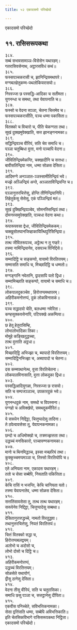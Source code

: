 ```yaml
---
title: ५२ एकादसमो परिच्छेदो

---
```

एकादसमो परिच्छेदो  


## ११. रासिसरूपकथा

३८४.  
सब्बं सभावसामञ्ञ-विसेसेन यथारहम्।  
गतरासिवसेनाथ, अट्ठारसविधं कथं॥  
३८५.  
फस्सपञ्चकरासी च, झानिन्द्रियमथापरे।  
मग्गबलहेतुकम्म-पथलोकियरासयो॥  
३८६.  
निरवज्जा छ पस्सद्धि-आदिका च सतीमता।  
युगनन्धा च समथा, तथा येवापनाति च॥  
३८७.  
फस्सो च वेदना सञ्ञा, चेतना चित्तमेव च।  
फस्सपञ्चकरासीति, पञ्च धम्मा पकासिता॥  
३८८.  
वितक्को च विचारो च, पीति चेकग्गता तथा।  
सुखं दुक्खमुपेक्खाति, सत्त झानङ्गनामका॥  
३८९.  
सद्धिन्द्रियञ्च वीरियं, सति चेव समाधि च।  
पञ्ञा चतुब्बिधा वुत्ता, मनो पञ्चापि वेदना॥  
३९०.  
जीवितिन्द्रियमेकन्ति, चक्खादीनि च सत्तधा।  
बावीसतिन्द्रिया नाम, धम्मा सोळस देसिता॥  
३९१.  
आदिमग्गे अनञ्ञात-ञ्ञस्सामीतिन्द्रियं भवे।  
मज्झे अञ्ञिन्द्रियं अन्ते, अञ्ञाताविन्द्रियन्ति च॥  
३९२.  
पञ्ञानुत्तरचित्तेसु, होन्ति तीणिन्द्रियानिपि।  
तिहेतुकेसु सेसेसु, एकं पञ्ञिन्द्रियं मतं॥  
३९३.  
सुखं दुक्खिन्द्रियञ्चेव, सोमनस्सिन्द्रियं तथा।  
दोमनस्समुपेक्खाति, पञ्चधा वेदना कथा॥  
३९४.  
रूपारूपवसा द्वेधा, जीवितिन्द्रियमेककम्।  
चक्खुसोतघानजिव्हाकायित्थिपुरिसिन्द्रिया॥  
३९५.  
तत्थ जीवितरूपञ्च, अट्ठेत्थ न तु गय्हरे।  
तस्मा नामिन्द्रियानेव, दसपञ्च विनिद्दिसे॥  
३९६.  
सम्मादिट्ठि च सङ्कप्पो, वायामो विरतित्तयम्।  
सम्मासति समाधि च, मिच्छादिट्ठि च धम्मतो॥  
३९७.  
मग्गङ्गानि नवेतानि, द्वादसापि यतो द्विधा।  
सम्मामिच्छाति सङ्कप्पो, वायामो च समाधि च॥  
३९८.  
लोकपालदुकञ्चेव , हिरोत्तप्पमथापरम्।  
अहिरीकमनोत्तप्पं, दुकं लोकविनासकं॥  
३९९.  
पञ्च सद्धादयो चेति, बलधम्मा नवेरिता।  
कण्हसुक्कवसेनापि, पटिपक्खे अकम्पिया॥  
४००.  
छ हेतू हेतुरासिम्हि,  
लोभालोभादिका तिका।  
मोमूहे कङ्खितुद्धच्चा,  
तत्थ वुत्ताति अट्ठधा॥  
४०१.  
मिच्छादिट्ठि अभिज्झा च, ब्यापादो विरतित्तयम्।  
सम्मादिट्ठिनभिज्झा च, अब्यापादो च चेतना॥  
४०२.  
दस कम्मपथानेत्थ, वुत्ता विरतिचेतना।  
लोकपालविनासाति, वुत्ता लोकदुका द्विधा॥  
४०३.  
पस्सद्धिआदियुगळा, निरवज्जा छ रासयो।  
सति च सम्पजञ्ञञ्च, उपकारदुकं भवे॥  
४०४.  
युगनन्धदुकं नाम, समथो च विपस्सना।  
पग्गहो च अविक्खेपो, समथद्दुकमीरितं॥  
४०५.  
ये सरूपेन निद्दिट्ठा, चित्तुप्पादेसु तादिना।  
ते ठपेत्वावसेसा तु, येवापनकनामका॥  
४०६.  
छन्दो च अधिमोक्खो च, तत्रमज्झत्तता तथा।  
उद्धच्चं मनसिकारो, पञ्चापण्णकनामका॥  
४०७.  
मानो च थिनमिद्धञ्च, इस्सा मच्छरियं तथा।  
कुक्कुच्चमप्पमञ्ञा च, तिस्सो विरतियोपि च॥  
४०८.  
एते अनियता नाम, एकादस यथारहम्।  
ततो च सेसा सब्बेपि, नियताति पकित्तिता॥  
४०९.  
केचि रासिं न भजन्ति, केचि चानियता यतो।  
तस्मा येवापनातेव, धम्मा सोळस देसिता॥  
४१०.  
सत्ततिंसावसेसा तु, तत्थ तत्थ यथारहम्।  
सरूपेनेव निद्दिट्ठा, चित्तुप्पादेसु सब्बथा॥  
४११.  
देसितानुत्तरुद्धच्चे, नामतो विरतुद्धवा।  
तथानुत्तरचित्तेसु, नियतं विरतित्तयं॥  
४१२.  
चित्तं वितक्को सद्धा च,  
हिरोत्तप्पबलद्वयम्।  
अलोभो च अदोसो च,  
लोभो दोसो च दिट्ठि च॥  
४१३.  
अहिरीकमनोत्तप्पं,  
उद्धच्चं विरतित्तयम्।  
सोळसेते यथायोगं,  
द्वीसु ठानेसु देसिता॥  
४१४.  
वेदना तीसु वीरियं, सति च चतुरासिका।  
समाधि छसु पञ्ञा च, सत्तट्ठानेसु दीपिता॥  
४१५.  
एकवीस पनिच्चेते, सविभत्तिकनामका।  
सेसा द्वत्तिंसति धम्मा, सब्बेपि अविभत्तिकाति॥  
इति चेतसिकविभागे रासिसरूपकथा निट्ठिता।  
एकादसमो परिच्छेदो।  